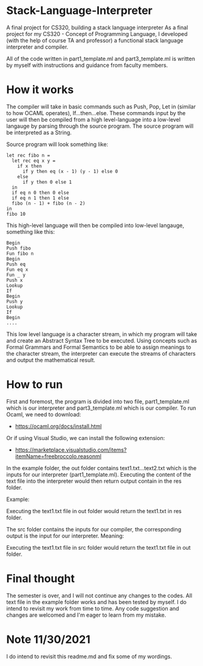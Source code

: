 # Stack-Language-Interpreter
A final project for CS320, building a stack language interpreter
As a final project for my CS320 - Concept of Programming Language, I developed (with the help of course TA and professor) a functional stack language 
interpreter and compiler. 

All of the code written in part1_template.ml and part3_template.ml is written by myself with instructions and guidance from faculty members. 


# How it works

The compiler will take in basic commands such as Push, Pop, Let in (similar to how OCAML operates), If...then...else.
These commands input by the user will then be compiled from a high level-language into a low-level langauge by parsing through the source program.
The source program will be interpreted as a String.

Source program will look something like:

```
let rec fibo n =
  let rec eq x y =
    if x then
      if y then eq (x - 1) (y - 1) else 0 
    else
      if y then 0 else 1
  in
  if eq n 0 then 0 else
  if eq n 1 then 1 else
  fibo (n - 1) + fibo (n - 2)
in
fibo 10
```

This high-level language will then be compiled into low-level langauge, something like this:
```
Begin
Push fibo
Fun fibo n
Begin
Push eq
Fun eq x
Fun _ y
Push x
Lookup
If
Begin
Push y
Lookup
If
Begin
....
```

This low level language is a character stream, in which my program will take and create an Abstract Syntax Tree to be executed.
Using concepts such as Formal Grammars and Formal Semantics to be able to assign meanings to the character stream, the interpreter can execute the streams of characters and output the mathematical result.


# How to run
First and foremost, the program is divided into two file, part1_template.ml which is our interpreter and part3_template.ml which is our compiler.
To run Ocaml, we need to download:
* https://ocaml.org/docs/install.html

Or if using Visual Studio, we can install the following extension:
* https://marketplace.visualstudio.com/items?itemName=freebroccolo.reasonml

In the example folder, the out folder contains text1.txt...text2.txt which is the inputs for our interpreter (part1_template.ml). Executing the content of the text file into the interpreter would then return output contain in the res folder.

Example:

Executing the text1.txt file in out folder would return the text1.txt in res folder.

The src folder contains the inputs for our compiler, the corresponding output is the input for our interpreter. Meaning:

Executing the text1.txt file in src folder would return the text1.txt file in out folder.

# Final thought
The semester is over, and I will not continue any changes to the codes. All text file in the example folder works and has been tested by myself. I do intend to revisit my work from time to time. Any code suggestion and changes are welcomed and I'm eager to learn from my mistake.

# Note 11/30/2021
I do intend to revisit this readme.md and fix some of my wordings.





